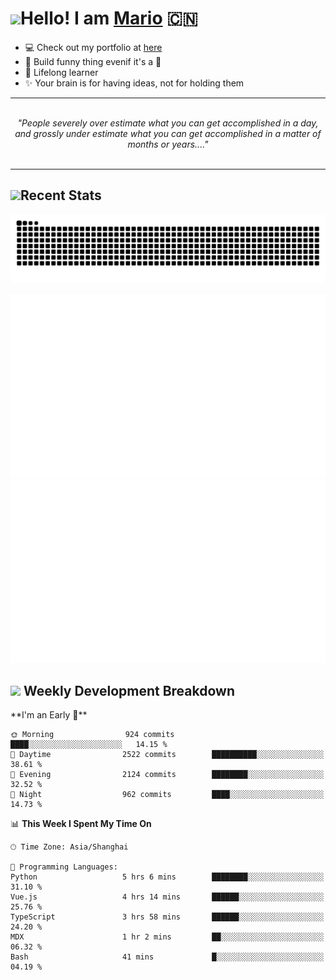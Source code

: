 <h1><a href = "#"><img src="https://media.giphy.com/media/VgCDAzcKvsR6OM0uWg/giphy.gif" width="50"></a><span>Hello! I am <a href="https://github.com/mario1in">Mario</a></span> 🇨🇳 </h1>

- 💻 Check out my portfolio at [here](https://shixiong.name)
- 🔨 Build funny thing evenif it's a 💩
- 🚀 Lifelong learner
- ✨ Your brain is for having ideas, not for holding them

<hr/>
<br/>
<div align="center">
<i>"People severely over estimate what you can get accomplished in a day, and grossly under estimate what you can get accomplished in a matter of months or years...." </i>
</div>
<br/>
<hr/>

<h2 align="left">
  <a href="#"><img src="https://emojis.slackmojis.com/emojis/images/1643514389/3643/cool-doge.gif?1643514389" height="30"></a>Recent Stats
</h2>

<picture>
  <source
    media="(prefers-color-scheme: dark)"
    srcset="https://raw.githubusercontent.com/mario1in/mario1in/output/github-contribution-grid-snake-dark.svg"
  />
  <source
    media="(prefers-color-scheme: light)"
    srcset="https://raw.githubusercontent.com/mario1in/mario1in/output/github-contribution-grid-snake.svg"
  />
  <img
    alt="github contribution grid snake animation"
    src="https://raw.githubusercontent.com/mario1in/mario1in/output/github-contribution-grid-snake.svg"
  />
</picture>

![overview](https://raw.githubusercontent.com/mario1in/mario1in/stats-output/generated/overview.svg)
![languages](https://raw.githubusercontent.com/mario1in/mario1in/stats-output/generated/languages.svg)

<h2 align="left">
  <a href="#"><img src="https://emojis.slackmojis.com/emojis/images/1643514062/184/nyancat_big.gif?1643514062" height="30"></a> Weekly Development Breakdown
</h2>
<!--START_SECTION:waka-->
**I'm an Early 🐤** 

```text
🌞 Morning                924 commits         ████░░░░░░░░░░░░░░░░░░░░░   14.15 % 
🌆 Daytime                2522 commits        ██████████░░░░░░░░░░░░░░░   38.61 % 
🌃 Evening                2124 commits        ████████░░░░░░░░░░░░░░░░░   32.52 % 
🌙 Night                  962 commits         ████░░░░░░░░░░░░░░░░░░░░░   14.73 % 
```


📊 **This Week I Spent My Time On** 

```text
🕑︎ Time Zone: Asia/Shanghai

💬 Programming Languages: 
Python                   5 hrs 6 mins        ████████░░░░░░░░░░░░░░░░░   31.10 % 
Vue.js                   4 hrs 14 mins       ██████░░░░░░░░░░░░░░░░░░░   25.76 % 
TypeScript               3 hrs 58 mins       ██████░░░░░░░░░░░░░░░░░░░   24.20 % 
MDX                      1 hr 2 mins         ██░░░░░░░░░░░░░░░░░░░░░░░   06.32 % 
Bash                     41 mins             █░░░░░░░░░░░░░░░░░░░░░░░░   04.19 % 
```


<!--END_SECTION:waka-->

